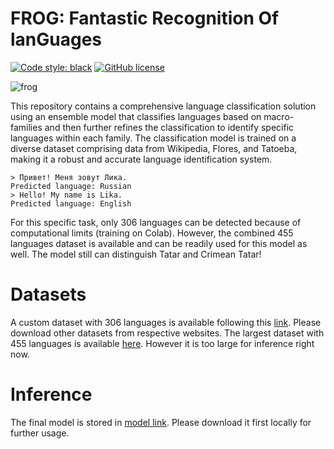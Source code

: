 # FROG: Fantastic Recognition Of lanGuages
[![Code style: black](https://img.shields.io/badge/code%20style-black-000000.svg)](https://github.com/psf/black)
[![GitHub license](https://img.shields.io/github/license/SpirinEgor/gulag)](https://github.com/Likich/frog/blob/master/LICENSE)

![frog](https://github.com/Likich/frog/assets/52376183/a92d606b-a2ba-4839-bc2e-96c0cb27cbb0)

This repository contains a comprehensive language classification solution using an ensemble model that classifies languages based on macro-families and then further refines the classification to identify specific languages within each family. The classification model is trained on a diverse dataset comprising data from Wikipedia, Flores, and Tatoeba, making it a robust and accurate language identification system.

```
> Привет! Меня зовут Лика.
Predicted language: Russian
> Hello! My name is Lika.
Predicted language: English
```

For this specific task, only 306 languages can be detected because of computational limits (training on Colab). However, the combined 455 languages dataset is available and can be readily used for this model as well. The model still can distinguish Tatar and Crimean Tatar!

# Datasets

A custom dataset with 306 languages is available following this [link](https://drive.google.com/file/d/1WTaLUB5oo26QyU_zQTWGhmmfCI4f3LcD/view?usp=sharing). Please download other datasets from respective websites.
The largest dataset with 455 languages is available [here](https://drive.google.com/file/d/1cTIOoM1bhZod1TNXqZPBK24WPgQvfSoj/view?usp=sharing). However it is too large for inference right now.


# Inference

The final model is stored in [model link](https://drive.google.com/file/d/1-8d412OfxwYW5gjw4TsiiyONGez0HhAV/view?usp=drive_link). Please download it first locally for further usage.
